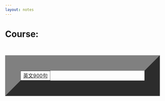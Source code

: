 ```yaml
---
layout: notes
---
```


<h1 class="about__title">Course:</h1>
<table width="400" border="50">
<tr>
    <td><a href="/_posts/2017-01-06-900" target="_blank">英文900句</a></td>
</tr>
</table>
